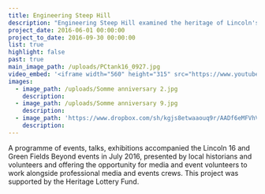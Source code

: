 ```yaml
---
title: Engineering Steep Hill
description: "Engineering Steep Hill examined the heritage of Lincoln's history of tank manufacture through a series of talks and exhibitions by local historians and volunteers, and by offering the opportunity for volunteers to work alongside professional media teams on the Lincoln 16 project"
project_date: 2016-06-01 00:00:00
project_to_date: 2016-09-30 00:00:00
list: true
highlight: false
past: true
main_image_path: /uploads/PCtank16_0927.jpg
video_embed: '<iframe width="560" height="315" src="https://www.youtube.com/embed/XrrQuAjJif8" frameborder="0" allowfullscreen></iframe>  <iframe src="https://player.vimeo.com/video/174977448" width="640" height="360" frameborder="0" webkitallowfullscreen mozallowfullscreen allowfullscreen></iframe> <p><a href="https://vimeo.com/174977448">Green Fields Beyond parade through Lincoln</a> from <a href="https://vimeo.com/rosaproductions">Rosa Productions</a> on <a href="https://vimeo.com">Vimeo</a>.</p> <iframe src="https://player.vimeo.com/video/174964631" width="640" height="360" frameborder="0" webkitallowfullscreen mozallowfullscreen allowfullscreen></iframe> <p><a href="https://vimeo.com/174964631">Green Fields Beyond</a> from <a href="https://vimeo.com/rosaproductions">Rosa Productions</a> on <a href="https://vimeo.com">Vimeo</a>.</p>'
images:
  - image_path: /uploads/Somme anniversary 2.jpg
    description:
  - image_path: /uploads/Somme anniversary 9.jpg
    description:
  - image_path: 'https://www.dropbox.com/sh/kgjs8etwaaouq9r/AADf6eMFVhVVxrYgVM8lXUF_a?dl=0'
    description:
---
```



A programme of events, talks, exhibitions accompanied the Lincoln 16 and Green Fields Beyond events in July 2016, presented by local historians and volunteers and offering the opportunity for media and event volunteers to work alongside professional media and events crews. This project was supported by the Heritage Lottery Fund.